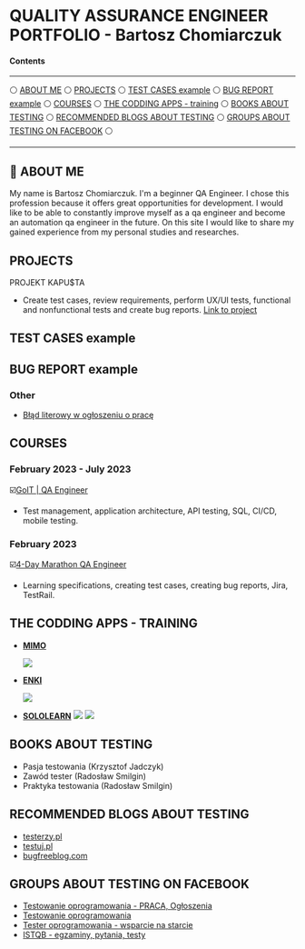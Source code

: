 # QUALITY ASSURANCE ENGINEER PORTFOLIO - Bartosz Chomiarczuk

#### Contents

-----

:white_circle: [ABOUT ME](#aboutme) :white_circle: [PROJECTS](#projects) :white_circle: [TEST CASES example](#testcases) :white_circle: [BUG REPORT example](#bugreport) :white_circle: [COURSES](#courses) :white_circle: [THE CODDING APPS - training](#apps) :white_circle: [BOOKS ABOUT TESTING](#books) :white_circle: [RECOMMENDED BLOGS ABOUT TESTING](#blogs) :white_circle: [GROUPS ABOUT TESTING ON FACEBOOK](#face) :white_circle:

-----

## <a name="aboutme">:mag_right: ABOUT ME</a>

My name is Bartosz Chomiarczuk. I'm a beginner QA Engineer. I chose this profession because it offers great opportunities for development. I would like to be able to constantly improve myself as a qa engineer and become an automation qa engineer in the future. On this site I would like to share my gained experience from my personal studies and researches.

## <a name="projects">PROJECTS</a>

PROJEKT KAPU$TA
* Create test cases, review requirements, perform UX/UI tests, functional and nonfunctional tests and create bug reports.
[Link to project](https://docs.google.com/document/d/1tgPsKs_XsN8fCc3qcjjVQEU1Y7fZTpDDOVM8Pz4o55c/edit?usp=sharing)

## <a name="testcases">TEST CASES example</a>

## <a name="bugreport">BUG REPORT example</a>

### Other

* [Błąd literowy w ogłoszeniu o pracę](https://drive.google.com/file/d/1fPZZ5LH8XdIBj8kds8Hc7vz9zZbQ9kiJ/view?usp=sharing)

## <a name="courses">COURSES</a>

### February 2023 - July 2023

☑️<a href="https://goit.global/pl/courses/qa/"  target="_blank">GoIT | QA Engineer</a>
* Test management, application architecture, API testing, SQL, CI/CD, mobile testing.

### February 2023

☑️<a href="https://qa.m.goit.global/pl/"  target="_blank">4-Day Marathon QA Engineer<a/>
* Learning specifications, creating test cases, creating bug reports, Jira, TestRail.

## <a name="apps">THE CODDING APPS - TRAINING</a>

- [**MIMO**](https://mimo.org/) 

  ![](https://img.shields.io/badge/SQL-4479A1?style=for-the-badge&logoColor=white&logo=sqlite)

- [**ENKI**](https://www.enki.com/) 

  ![](https://img.shields.io/badge/GIT-F05032?style=for-the-badge&logoColor=white&logo=git)

- [**SOLOLEARN**](https://www.sololearn.com/?v=2) 
  ![](https://img.shields.io/badge/HTML-E34F26?style=for-the-badge&logoColor=white&logo=html5) ![](https://img.shields.io/badge/CSS-1572B6?style=for-the-badge&logoColor=white&logo=css3)

## <a name="books">BOOKS ABOUT TESTING</a>

* Pasja testowania (Krzysztof Jadczyk)
* Zawód tester (Radosław Smilgin)
* Praktyka testowania (Radosław Smilgin)
 
## <a name="blogs">RECOMMENDED BLOGS ABOUT TESTING</a>

* [testerzy.pl](https://testerzy.pl/)
* [testuj.pl](https://testuj.pl/)
* [bugfreeblog.com](https://bugfreeblog.com/)

## <a name="face">GROUPS ABOUT TESTING ON FACEBOOK</a>

* [Testowanie oprogramowania - PRACA, Ogłoszenia](https://www.facebook.com/groups/testowanieoprogramowaniapraca)
* [Testowanie oprogramowania](https://www.facebook.com/groups/TestowanieOprogramowania)
* [Tester oprogramowania - wsparcie na starcie](https://www.facebook.com/groups/testeroprogramowania)
* [ISTQB - egzaminy, pytania, testy](https://www.facebook.com/groups/194288250951242)
